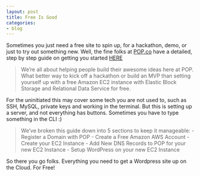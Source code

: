 ```yaml
---
layout: post
title: Free Is Good
categories:
- blog
---
```


Sometimes you just need a free site to spin up, for a hackathon, demo, or just to try out something new. Well, the fine folks at [POP.co](https://pop.co/) have a detailed, step by step guide on getting you started [HERE](https://pop.co/blog/setup-hosted-wordpress-amazon-aws-free/)

<blockquote>We’re all about helping people build their awesome ideas here at POP. What better way to kick off a hackathon or build an MVP than setting yourself up with a free Amazon EC2 instance with Elastic Block Storage and Relational Data Service for free.</blockquote>

For the uninitiated this may cover some tech you are not used to, such as SSH, MySQL, private keys and working in the terminal. But this is setting up a server, and not everything has buttons. Sometimes you have to type something in the CLI :)

<blockquote>We’ve broken this guide down into 5 sections to keep it manageable:
- Register a Domain with POP
- Create a Free Amazon AWS Account
- Create your EC2 Instance
- Add New DNS Records to POP for your new EC2 Instance
- Setup WordPress on your new EC2 Instance
</blockquote>
So there you go folks. Everything you need to get a Wordpress site up on the Cloud. For Free!
